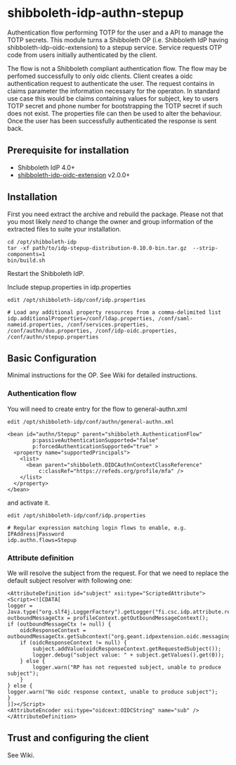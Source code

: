 # shibboleth-idp-authn-stepup
Authentication flow performing TOTP for the user and a API to manage the TOTP secrets. This module turns a Shibboleth OP (i.e. Shibboleth IdP having shibboleth-idp-oidc-extension) to a stepup service. Service requests OTP code from users initially authenticated by the client.

The flow is not a Shibboleth compliant authentication flow. The flow may be perfomed successfully to only oidc clients. Client creates a oidc authentication request to authenticate the user. The request contains in claims parameter the information necessary for the operaton. In standard use case this would be claims containing values for subject, key to users TOTP secret and phone number for bootstrapping the TOTP secret if such does not exist. The properties file can then be used to alter the behaviour. Once the user has been successfully authenticated the response is sent back.

## Prerequisite for installation
- Shibboleth IdP 4.0+ 
- [shibboleth-idp-oidc-extension](https://github.com/CSCfi/shibboleth-idp-oidc-extension/wiki) v2.0.0+

## Installation
First you need extract the archive and rebuild the package. Please not that you most likely *need* to change the owner and group information of the extracted files to suite your installation.

    cd /opt/shibboleth-idp
    tar -xf path/to/idp-stepup-distribution-0.10.0-bin.tar.gz  --strip-components=1
    bin/build.sh

Restart the Shibboleth IdP.

Include stepup.properties in idp.properties

    edit /opt/shibboleth-idp/conf/idp.properties
    
    # Load any additional property resources from a comma-delimited list
    idp.additionalProperties=/conf/ldap.properties, /conf/saml-nameid.properties, /conf/services.properties, /conf/authn/duo.properties, /conf/idp-oidc.properties, /conf/authn/stepup.properties
    


## Basic Configuration
Minimal instructions for the OP. See Wiki for detailed instructions.    
### Authentication flow
You will need to create entry for the flow to general-authn.xml

    edit /opt/shibboleth-idp/conf/authn/general-authn.xml
    
    <bean id="authn/Stepup" parent="shibboleth.AuthenticationFlow"
            p:passiveAuthenticationSupported="false"
            p:forcedAuthenticationSupported="true" >
      <property name="supportedPrincipals">
        <list>
          <bean parent="shibboleth.OIDCAuthnContextClassReference"
              c:classRef="https://refeds.org/profile/mfa" />
        </list>
      </property>
    </bean>
    
and activate it.    

    edit /opt/shibboleth-idp/conf/idp.properties
    
    # Regular expression matching login flows to enable, e.g. IPAddress|Password
    idp.authn.flows=Stepup
  
### Attribute definition
We will resolve the subject from the request. For that we need to replace the default subject resolver with following one:

    <AttributeDefinition id="subject" xsi:type="ScriptedAttribute">
    <Script><![CDATA[
    logger = Java.type("org.slf4j.LoggerFactory").getLogger("fi.csc.idp.attribute.resolver.subjectbuilder");
    outboundMessageCtx = profileContext.getOutboundMessageContext();
    if (outboundMessageCtx != null) {
        oidcResponseContext = outboundMessageCtx.getSubcontext("org.geant.idpextension.oidc.messaging.context.OIDCAuthenticationResponseContext");
        if (oidcResponseContext != null) {
            subject.addValue(oidcResponseContext.getRequestedSubject());
            logger.debug("subject value: " + subject.getValues().get(0));
        } else {
            logger.warn("RP has not requested subject, unable to produce subject");
        }
    } else {
	logger.warn("No oidc response context, unable to produce subject");
    }
    ]]></Script>
    <AttributeEncoder xsi:type="oidcext:OIDCString" name="sub" />
    </AttributeDefinition>
    
## Trust and configuring the client
See Wiki.

